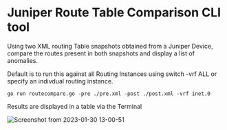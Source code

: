 # Juniper Route Table Comparison CLI tool

Using two XML routing Table snapshots obtained from a Juniper Device, compare the routes present in both snapshots and display a list of anomalies.

Default is to run this against all Routing Instances using switch -vrf ALL
or specify an indivdual routing instance.

`go run routecompare.go -pre ./pre.xml -post ./post.xml -vrf inet.0`

Results are displayed in a table via the Terminal

![Screenshot from 2023-01-30 13-00-51](https://user-images.githubusercontent.com/63735312/215485142-de005d96-649e-4110-b8b7-019dccc77a4d.png)

